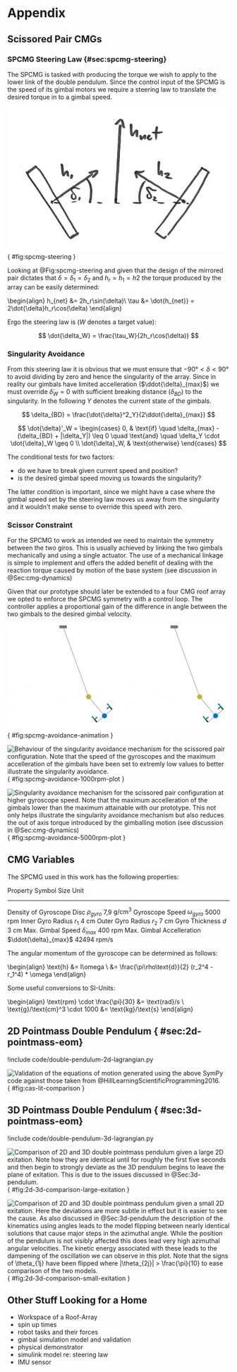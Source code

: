 
# Appendix

## Scissored Pair CMGs

### SPCMG Steering Law {#sec:spcmg-steering}

The SPCMG is tasked with producing the torque we wish to apply to the lower link of the double pendulum.
Since the control input of the SPCMG is the speed of its gimbal motors we require a steering law to translate the desired torque in to a gimbal speed.

![Abstract model of a scissored pair control moment gyroscope.](./figures/spcmg-steering.png){ #fig:spcmg-steering }

Looking at @Fig:spcmg-steering and given that the design of the mirrored pair dictates that $\delta = \delta_1 = \delta_2$ and $h_r = h_1 = h2$ the torque produced by the array can be easily determined:

\begin{align}
h_{net} &= 2h_r\sin(\delta)\\
\tau &= \dot{h_{net}} = 2\dot{\delta}h_r\cos(\delta)
\end{align}

Ergo the steering law is (*W* denotes a target value):

$$
\dot{\delta_W} = \frac{\tau_W}{2h_r\cos(\delta)}
$$

### Singularity Avoidance

From this steering law it is obvious that we must ensure that $-90° < \delta < 90°$ to avoid dividing by zero and hence the singularity of the array.
Since in reality our gimbals have limited accelleration ($\ddot{\delta}_{max}$) we must override $\dot{\delta}_W=0$ with sufficient breaking distance ($\delta_{BD}$) to the singularity.
In the following *Y* denotes the current state of the gimbals.

$$
\delta_{BD} = \frac{\dot{\delta}^2_Y}{2\ddot{\delta}_{max}}
$$

$$
    \dot{\delta}'_W =
    \begin{cases}
        0, & \text{if} \quad \delta_{max} - (\delta_{BD} + |\delta_Y|) \leq 0 \quad \text{and} \quad \delta_Y \cdot \dot{\delta}_W \geq 0 \\
        \dot{\delta}_W, & \text{otherwise}
    \end{cases}
$$

The conditional tests for two factors:

- do we have to break given current speed and position?
- is the desired gimbal speed moving us towards the singularity?

The latter condition is important, since we might have a case where the gimbal speed set by the steering law moves us away from the singularity and it wouldn't make sense to override this speed with zero.

### Scissor Constraint

For the SPCMG to work as intended we need to maintain the symmetry between the two giros.
This is usually achieved by linking the two gimbals mechanically and using a single actuator.
The use of a mechanical linkage is simple to implement and offers the added benefit of dealing with the reaction torque caused by motion of the base system (see discussion in @Sec:cmg-dynamics)

Given that our prototype should later be extended to a four CMG roof array we opted to enforce the SPCMG symmetry with a control loop.
The controller applies a proportional gain of the difference in angle between the two gimbals to the desired gimbal velocity.

![Comparison of SPCMG singularity avoidance with different gyroscope speeds (1000 rpm and 5000 rpm). The narrow cylinder pointing out of the disc indicates the direction of the angular momentum vector of the gyroscope.](./figures/spcmg-avoidance-animation.gif){ #fig:spcmg-avoidance-animation }

![Behaviour of the singularity avoidance mechanism for the scissored pair configuration. Note that the speed of the gyroscopes and the maximum accelleration of the gimbals have been set to extremly low values to better illustrate the singularity avoidance.](./figures/spcmg-avoidance-1000rpm-plot.svg){ #fig:spcmg-avoidance-1000rpm-plot }

![Singularity avoidance mechanism for the scissored pair configuration at higher gyroscope speed. Note that the maximum accelleration of the gimbals lower than the maximum attainable with our prototype. This not only helps illustrate the singularity avoidance mechanism but also reduces the out of axis torque introduced by the gimballing motion (see discussion in @Sec:cmg-dynamics)](figures/spcmg-avoidance-5000rpm-plot.svg){ #fig:spcmg-avoidance-5000rpm-plot }

## CMG Variables

The SPCMG used in this work has the following properties:

Property                       Symbol                  Size   Unit
----------------------------  --------------------- -------   -----
Density of Gyroscope Disc      $\rho_{gyro}$          7,9      $\text{g}/\text{cm}^3$
Gyroscope Speed                $\omega_{gyro}$        5000       rpm
Inner Gyro Radius              $r_1$                  4          cm
Outer Gyro Radius              $r_2$                  7          cm
Gyro Thickness                 $d$                    3          cm
Max. Gimbal Speed              $\dot{\delta}_{max}$   400         rpm
Max. Gimbal Accelleration      $\ddot{\delta}_{max}$  42494       rpm/s

The angular momentum of the gyroscope can be determined as follows:

\begin{align}
\text{h} &= I\omega \\
&= \frac{\pi\rho\text{d}}{2} (r_2^4 - r_1^4) * \omega
\end{align}

Some useful conversions to SI-Units:

\begin{align}
\text{rpm} \cdot \frac{\pi}{30} &= \text{rad}/s \\
\text{g}/\text{cm}^3 \cdot 1000 &= \text{kg}/\text{s}
\end{align}

## 2D Pointmass Double Pendulum { #sec:2d-pointmass-eom}

!include code/double-pendulum-2d-lagrangian.py

![Validation of the equations of motion generated using the above SymPy code against those taken from @HillLearningScientificProgramming2016.](figures/cas-lit-comparison.svg){ #fig:cas-lit-comparison }

## 3D Pointmass Double Pendulum { #sec:3d-pointmass-eom}

!include code/double-pendulum-3d-lagrangian.py

![Comparison of 2D and 3D double pointmass pendulum given a large 2D exitation. Note how they are identical until for roughly the first five seconds and then begin to strongly deviate as the 3D pendulum begins to leave the plane of exitation. This is due to the issues discussed in @Sec:3d-pendulum.](figures/2d-3d-comparison-large-exitation.svg){ #fig:2d-3d-comparison-large-exitation }

![Comparison of 2D and 3D double pointmass pendulum given a small 2D exitation. Here the deviations are more subtle in effect but it is easier to see the cause. As also discussed in @Sec:3d-pendulum the description of the kinematics using angles leads to the model flipping between nearly identical solutions that cause major steps in the azimuthal angle. While the position of the pendulum is not visibly affected this does lead very high azimuthal angular velocities. The kinetic energy associated with these leads to the dampening of the oscillation we can observe in this plot. Note that the signs of $\theta_{1j}$ have been flipped where $|\theta_{2j}| > \frac{\pi}{10}$ to ease comparison of the two models.](figures/2d-3d-comparison-small-exitation.svg){ #fig:2d-3d-comparison-small-exitation }


## Other Stuff Looking for a Home

- Workspace of a Roof-Array
- spin up times
- robot tasks and their forces
- gimbal simulation model and validation
- physical demonstrator
- simulink model re: steering law
- IMU sensor
